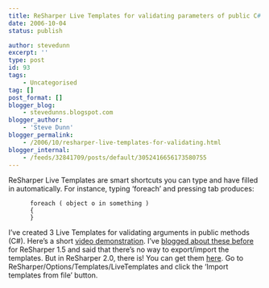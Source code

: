 ```yaml
---
title: ReSharper Live Templates for validating parameters of public C# methods.
date: 2006-10-04
status: publish

author: stevedunn
excerpt: ''
type: post
id: 93
tags:
    - Uncategorised
tag: []
post_format: []
blogger_blog:
    - stevedunns.blogspot.com
blogger_author:
    - 'Steve Dunn'
blogger_permalink:
    - /2006/10/resharper-live-templates-for-validating.html
blogger_internal:
    - /feeds/32841709/posts/default/3052416656173580755
---
```

ReSharper Live Templates are smart shortcuts you can type and have filled in automatically. For instance, typing ‘foreach’ and pressing tab produces:

```
      foreach ( object o in something )
      {
      }
```

I’ve created 3 Live Templates for validating arguments in public methods (C#). Here’s a short [video demonstration](http://files.dunnhq.com/ReSharperLiveTemplateDemo.avi "Video demonstration of what I'm talking about"). I’ve [blogged about these before](http://stevedunns.blogspot.com/2006/08/reshaper-live-templates-for-validating.html) for ReSharper 1.5 and said that there’s no way to export/import the templates. But in ReSharper 2.0, there is! You can get them [here](http://files.dunnhq.com/ArgCheckLiveTemplatesForResharper.xml). Go to ReSharper/Options/Templates/LiveTemplates and click the ‘Import templates from file’ button.